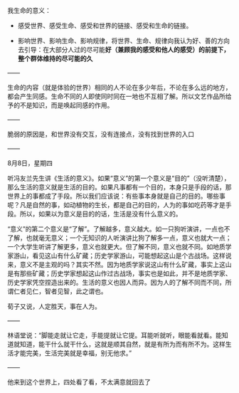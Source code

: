 我生命的意义：

- 感受世界、感受生命、感受和世界的链接、感受和生命的链接。

- 影响世界、影响生命、影响规律，将世界、生命、规律向我认为好、善的方向去引导：在大部分人过的尽可能**好（兼顾我的感受和他人的感受）**的前提下，整个群体维持的尽可能的**久**

——

生命的内容（就是体验的世界）相同的人不论在多少年后，不论在多么远的地方，都会产生同感。生命不同的人即使同时同在一地也不互相了解。所以文艺作品所给予的不是知识，而是唤起同感的作用。

——

脆弱的原因是，和世界没有交互，没有连接点，没有找到世界的入口

——

8月8日，星期四

听冯友兰先生讲《生活的意义》。如果“意义”的第一个意义是“目的”（没听清楚），那么生活的意义就是生活的目的。如果凡事都有一个目的，本身只是手段的话，那世界上的事都成了手段。所以我们应该说：有些事本身就是自己的目的。哪些事呢？凡是自然的事，如动植物的生长，都是自己的目的，人为的事如吃药等才是手段。所以，如果以为意义是目的的话，生活是没有什么意义的。

“意义”的第二个意义是“了解”。了解越多，意义越大。如一只狗听演讲，一点也不了解，也就毫无意义；一个无知识的人听演讲比狗了解多一点，意义也就大一点；一个大学生听讲了解更多，意义也就更大。但了解不同，意义也就不同。如地质学家游山，看见这山有什么矿藏；历史学家游山，可能想起这山是个古战场。这样说来，意义不是主观的吗？其实不然。因为地质学家说这山有什么矿藏，事实上这山是有那些矿藏；历史学家想起这山作过古战场，事实也是如此，并不是地质学家、历史学家凭空捏造出来的。生活的意义也因人而异。因为人的了解不同而不同，所谓仁者见仁，智者见智，此之谓也。

荀子又说，人定胜天，事在人为。

——

 林语堂说：“脚能走就让它走，手能提就让它提。耳能听就听，眼能看就看。能知道就知道，能干什么就干什么，这就是顺其自然，就是有所为而有所不为。这样生活才能完美，生活完美就是幸福，别无他求。”

——

他来到这个世界上，四处看了看，不太满意就回去了